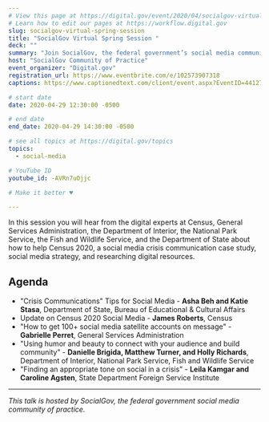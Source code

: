 ```yaml
---
# View this page at https://digital.gov/event/2020/04/socialgov-virtual-spring-session
# Learn how to edit our pages at https://workflow.digital.gov
slug: socialgov-virtual-spring-session
title: "SocialGov Virtual Spring Session "
deck: ""
summary: "Join SocialGov, the federal government’s social media community of practice, for our virtual Spring Session!"
host: "SocialGov Community of Practice"
event_organizer: "Digital.gov"
registration_url: https://www.eventbrite.com/e/102573907318
captions: https://www.captionedtext.com/client/event.aspx?EventID=4412724&CustomerID=321

# start date
date: 2020-04-29 12:30:00 -0500

# end date
end_date: 2020-04-29 14:30:00 -0500

# see all topics at https://digital.gov/topics
topics: 
  - social-media

# YouTube ID
youtube_id: -AVRn7uOjjc

# Make it better ♥

---
```


In this session you will hear from the digital experts at Census, General Services Administration, the Department of Interior, the National Park Service, the Fish and Wildlife Service, and the Department of State about how to help Census 2020, a social media crisis communication case study, social media strategy, and researching digital resources.

## Agenda

 - "Crisis Communications" Tips for Social Media - **Asha Beh and Katie Stasa**, Department of State, Bureau of Educational & Cultural Affairs
 - Update on Census 2020 Social Media - **James Roberts**, Census
 - "How to get 100+ social media satellite accounts on message" - **Gabrielle Perret**, General Services Administration
 - "Using humor and beauty to connect with your audience and build community" - **Danielle Brigida, Matthew Turner, and Holly Richards**, Department of Interior, National Park Service, Fish and Wildlife Service
 - "Finding an appropriate tone on social in a crisis" - **Leila Kamgar and Caroline Agsten**, State Department Foreign Service Institute

---

*This talk is hosted by SocialGov, the federal government social media community of practice.*
